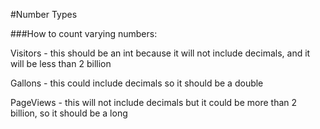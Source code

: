 #Number Types

###How to count varying numbers:

Visitors - this should be an int because it will not include decimals, and it will be less than 2 billion

Gallons - this could include decimals so it should be a double

PageViews - this will not include decimals but it could be more than 2 billion, so it should be a long
